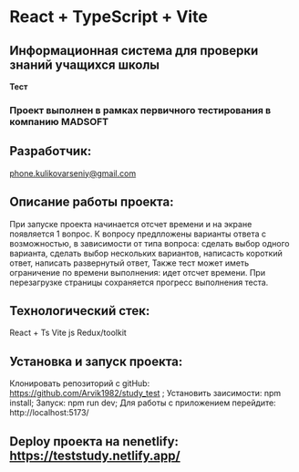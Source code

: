# React + TypeScript + Vite

##  Информационная система для проверки знаний учащихся школы
**Тест**

### Проект выполнен в рамках первичного тестирования в компанию MADSOFT

## Разработчик:
phone.kulikovarseniy@gmail.com

## Описание работы проекта:

При запуске проекта начинается отсчет времени и на экране появляется 1 вопрос.
К вопросу предлложены варианты ответа с возможностью, в зависимости от типа вопроса:
сделать выбор одного варианта,
сделать выбор нескольких вариантов,
написасть короткий ответ,
написать развернутый ответ,
Также тест может иметь ограничение по времени выполнения:
идет отсчет времени. 
При перезагрузке страницы сохраняется прогресс выполнения теста.

## Технологический стек:
React + Ts
Vite js
Redux/toolkit

## Установка и запуск проекта:
Клонировать репозиторий с gitHub: https://github.com/Arvik1982/study_test ; 
Установить заисимости: npm install; 
Запуск: npm run dev; 
Для работы с приложением перейдите: http://localhost:5173/

## Deploy проекта на nenetlify: https://teststudy.netlify.app/
